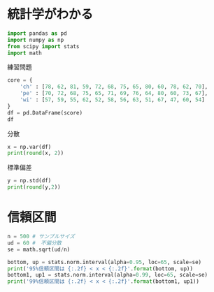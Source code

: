 # 統計学がわかる

```python
import pandas as pd
import numpy as np 
from scipy import stats
import math
``` 
練習問題
```python
core = {
    'ch' : [78, 62, 81, 59, 72, 68, 75, 65, 80, 60, 78, 62, 70],
    'pe' : [70, 72, 68, 75, 65, 71, 69, 76, 64, 80, 60, 73, 67],
    'wi' : [57, 59, 55, 62, 52, 58, 56, 63, 51, 67, 47, 60, 54]
}
df = pd.DataFrame(score)
df 
```
<!-- 	ch	pe	wi
0	78	70	57
1	62	72	59
2	81	68	55
3	59	75	62
4	72	65	52
5	68	71	58
6	75	69	56
7	65	76	63
8	80	64	51
9	60	80	67
10	78	60	47
11	62	73	60
12	70	67	54 -->

分散
```python
x = np.var(df)
print(round(x, 2))
```
<!-- ch    58.15
pe    26.92
wi    26.92
dtype: float64
 -->
標準偏差
```python
y = np.std(df)
print(round(y,2))
```
<!-- ch    7.63
pe    5.19
wi    5.19
dtype: float64
 -->
# 信頼区間
```python
n = 500 # サンプルサイズ
ud = 60 #　不偏分散
se = math.sqrt(ud/n)

bottom, up = stats.norm.interval(alpha=0.95, loc=65, scale=se)
print('95%信頼区間は {:.2f} < x < {:.2f}'.format(bottom, up))
bottom1, up1 = stats.norm.interval(alpha=0.99, loc=65, scale=se)
print('99%信頼区間は {:.2f} < x < {:.2f}'.format(bottom1, up1))
```
<!-- 95%信頼区間は 64.32 < x < 65.68
99%信頼区間は 64.11 < x < 65.89 -->